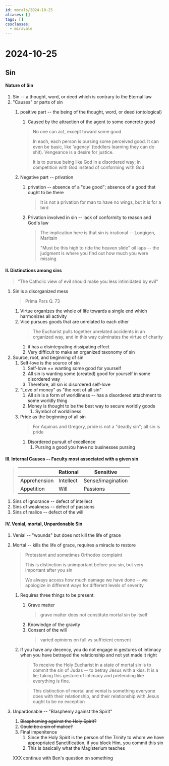 ```yaml
---
id: morals/2024-10-25
aliases: []
tags: []
cssclasses:
  - miravale
---
```


# 2024-10-25

## Sin

#### Nature of Sin
1. Sin -- a thought, word, or deed which is contrary to the Eternal law
2. "Causes" or parts of sin
    1. positive part -- the being of the thought, word, or deed (ontological)
        1. Caused by the attraction of the agent to some concrete good
        > No one can act, except toward some good
        >
        > In each, each person is pursing some perceived good. It can even be
        > basic, like 'agency' (toddlers learning they can do shit). Vengeance
        > is a desire for justice.
        >
        > It is to pursue being like God in a disordered way; in competition
        > with God instead of conforming with God

    2. Negative part -- privation
        1. privation -- absence of a "due good"; absence of a good that ought to
           be there
           > It is not a privation for man to have no wings, but it is for a
           > bird
        2. Privation involved in sin -- lack of conformity to reason and God's
           law
           > The implication here is that sin is irrational -- Longigen,
           > Maritain
           >
           > "Must be this high to ride the heaven slide"
           > oil laps -- the judgment is where you find out how much you were
           > missing

#### II. Distinctions among sins
> "The Catholic view of evil should make you less intimidated by evil"
1. Sin is a disorganized mess
    > Prima Pars Q. 73
    1. Virtue organizes the whole of life towards a single end which harmonizes
       all activity 
    2. Vice pursues goods that are unrelated to each other
        > The Eucharist pulls together unrelated accidents in an organized way,
        > and in this way culminates the virtue of charity
        1. it has a disintegrating dissipating effect
        2. Very difficult to make an organized taxonomy of sin
2. Source, root, and beginning of sin
    1. Self-love is the source of sin 
        1. Self-love == wanting some good for yourself
        2. All sin is wanting some (created) good for yourself in some
           disordered way
        3. Therefore, all sin is disordered self-love
    2. "Love of money" as "the root of all sin" 
        1. All sin is a form of worldliness -- has a disordered attachment to
           some worldly thing
        2. Money is thought to be the best way to secure worldly goods
            1. Symbol of worldliness
    3. Pride as the beginning of all sin
        > For Aquinas and Gregory, pride is not a "deadly sin"; all sin is pride
        1. Disordered pursuit of excellence 
            1. Pursing a good you have no businesses pursing

#### III. Internal Causes -- Faculty most associated with a given sin

> |  | Rational | Sensitive |
> | --------------- | --------------- | --------------- |
> | Apprehension | Intellect | Sense/imagination |
> | Appetition | Will | Passions |

1. Sins of ignorance  -- defect of intellect
2. Sins of weakness -- defect of passions
3. Sins of malice -- defect of the will

#### IV. Venial, mortal, Unpardonable Sin
1. Venial -- "wounds" but does not kill the life of grace
2. Mortal -- kills the life of grace, requires a miracle to restore 
    > Protestant and sometimes Orthodox complaint
    >
    > This is distinction is unimportant before you sin, but very important
    > after you sin
    >
    > We always access how much damage we have done -- we apologize in different
    > ways for different levels of severity
    1. Requires three things to be present:
        1. Grave matter
            > grave matter does not constitute mortal sin by itself
        2. Knowledge of the gravity
        3. Consent of the will
            > varied opinions on full vs sufficient consent
    2. If you have any decency, you do not engage in gestures of intimacy when
       you have betrayed the relationship and not yet made it right
       > To receive the Holy Eucharist in a state of mortal sin is to commit the
       > sin of Judas -- to betray Jesus with a kiss. It is a lie; taking this
       > gesture of intimacy and pretending like everything is fine.

       > This distinction of mortal and venial is something everyone does with
       > their relationship, and their relationship with Jesus ought to be no
       > exception
3. Unpardonable -- "Blasphemy against the Spirit"
    1. ~~Blaspheming against the Holy Spirit?~~
    2. ~~Could be a sin of malice?~~
    3. Final impenitence
        1. Since the Holy Spirit is the person of the Trinity to whom we have
           appropriated Sanctification, if you block Him, you commit this sin
        2. This is basically what the Magisterium teaches 

    XXX continue with Ben's question on something


























